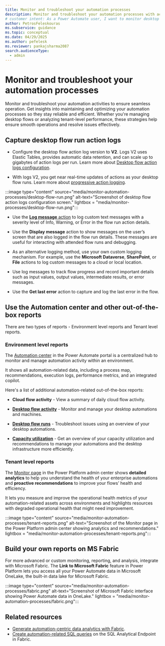 ```yaml
---
title: Monitor and troubleshoot your automation processes
description: Monitor and troubleshoot your automation processes with actionable insights to ensure reliability and efficiency. Learn how to optimize and maintain seamless operations.
# customer intent: As a Power Automate user, I want to monitor desktop flow action logs so that I can ensure seamless operation and troubleshoot issues effectively.
author: PetrosFeleskouras
ms.subservice: guidance
ms.topic: conceptual
ms.date: 04/29/2025
ms.author: pefelesk
ms.reviewer: pankajsharma2087
search.audienceType:
  - admin
---
```


# Monitor and troubleshoot your automation processes

Monitor and troubleshoot your automation activities to ensure seamless operation. Get insights into maintaining and optimizing your automation processes so they stay reliable and efficient. Whether you're managing desktop flows or analyzing tenant-level performance, these strategies help ensure smooth operations and resolve issues effectively.

## Capture desktop flow run action logs

- Configure the desktop flow action log version to **V2**. Logs V2 uses Elastic Tables, provides automatic data retention, and can scale up to gigabytes of action logs per run. Learn more about [Desktop flow action logs configuration](/power-automate/desktop-flows/configure-desktop-flow-logs).

- With logs V2, you get near real-time updates of actions as your desktop flow runs. Learn more about [progressive action logging](/power-automate/desktop-flows/monitor-run-details#progressive-action-logging).

:::image type="content" source="media/monitor-automation-processes/desktop-flow-run.png" alt-text="Screenshot of desktop flow action logs configuration screen." lightbox = "media/monitor-processes/desktop-flow-run.png":::

- Use the [**Log message** action](/power-automate/desktop-flows/actions-reference/logging) to log custom text messages with a severity level of Info, Warning, or Error in the flow run action details.

- Use the **Display message** action to show messages on the user’s screen that are also logged in the flow run details. These messages are useful for interacting with attended flow runs and debugging.

- As an alternative logging method, use your own custom logging mechanism. For example, use the **Microsoft Dataverse**, **SharePoint**, or **File** actions to log custom messages to a cloud or local location.

- Use log messages to track flow progress and record important details such as input values, output values, intermediate results, or error messages.

- Use the **Get last error** action to capture and log the last error in the flow.

## Use the Automation center and other out-of-the-box reports

There are two types of reports - Environment level reports and Tenant level reports.

### Environment level reports

The [Automation center](/power-automate/automation-center-overview) in the Power Automate portal is a centralized hub to monitor and manage automation activity within an environment.

It shows all automation-related data, including a process map, recommendations, execution logs, performance metrics, and an integrated copilot.

Here's a list of additional automation-related out-of-the-box reports:

- **Cloud flow activity** - View a summary of daily cloud flow activity.

- [**Desktop flow activity**](/power-automate/desktop-flows/desktop-flow-activity) - Monitor and manage your desktop automations and machines.

- [**Desktop flow runs**](/power-automate/desktop-flows/monitor-desktop-flow-runs) - Troubleshoot issues using an overview of your desktop automations.

- [**Capacity utilization**](/power-automate/desktop-flows/capacity-utilization) - Get an overview of your capacity utilization and recommendations to manage your automations and the desktop infrastructure more efficiently.

### Tenant level reports

The [Monitor page](/power-platform/admin/monitoring/monitoring-overview) in the Power Platform admin center shows **detailed analytics** to help you understand the health of your enterprise automations and **proactive recommendations** to improve your flows’ health and efficiency.

It lets you measure and improve the operational health metrics of your automation-related assets across environments and highlights resources with degraded operational health that might need improvement.

:::image type="content" source="media/monitor-automation-processes/tenant-reports.png" alt-text="Screenshot of the Monitor page in the Power Platform admin center showing analytics and recommendations." lightbox = "media/monitor-automation-processes/tenant-reports.png":::

## Build your own reports on MS Fabric

For more advanced or custom monitoring, reporting, and analysis, integrate with Microsoft Fabric. The **Link to Microsoft Fabric** feature in Power Platform lets you access all your Power Automate data in Microsoft OneLake, the built-in data lake for Microsoft Fabric.

:::image type="content" source="media/monitor-automation-processes/fabric.png" alt-text="Screenshot of Microsoft Fabric interface showing Power Automate data in OneLake." lightbox = "media/monitor-automation-processes/fabric.png":::

## Related resources

- [Generate automation-centric data analytics with Fabric](/power-automate/automation-analytics-with-fabric-introduction).
- [Create automation-related SQL queries](/power-automate/automation-analytics-with-fabric-queries) on the SQL Analytical Endpoint in Fabric.
